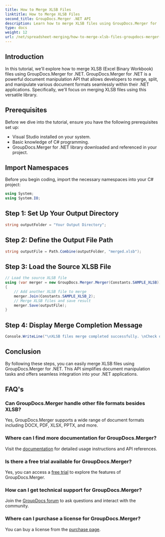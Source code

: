 ```yaml
---
title: How to Merge XLSB Files
linktitle: How to Merge XLSB Files
second_title: GroupDocs.Merger .NET API
description: Learn how to merge XLSB files using GroupDocs.Merger for .NET. This step-by-step guide simplifies document manipulation tasks.
type: docs
weight: 12
url: /net/spreadsheet-merging/how-to-merge-xlsb-files-groupdocs-merger-dotnet/
---
```

## Introduction
In this tutorial, we'll explore how to merge XLSB (Excel Binary Workbook) files using GroupDocs.Merger for .NET. GroupDocs.Merger for .NET is a powerful document manipulation API that allows developers to merge, split, and manipulate various document formats seamlessly within their .NET applications. Specifically, we'll focus on merging XLSB files using this versatile library.
## Prerequisites
Before we dive into the tutorial, ensure you have the following prerequisites set up:
- Visual Studio installed on your system.
- Basic knowledge of C# programming.
- GroupDocs.Merger for .NET library downloaded and referenced in your project.
  

## Import Namespaces
Before you begin coding, import the necessary namespaces into your C# project:
```csharp
using System;
using System.IO;
```
## Step 1: Set Up Your Output Directory
```csharp
string outputFolder = "Your Output Directory";
```
## Step 2: Define the Output File Path
```csharp
string outputFile = Path.Combine(outputFolder, "merged.xlsb");
```
## Step 3: Load the Source XLSB File
```csharp
// Load the source XLSB file
using (var merger = new GroupDocs.Merger.Merger(Constants.SAMPLE_XLSB))
{
    // Add another XLSB file to merge
    merger.Join(Constants.SAMPLE_XLSB_2);
    // Merge XLSB files and save result
    merger.Save(outputFile);
}
```
## Step 4: Display Merge Completion Message
```csharp
Console.WriteLine("\nXLSB files merge completed successfully. \nCheck output in {0}", outputFolder);
```

## Conclusion
By following these steps, you can easily merge XLSB files using GroupDocs.Merger for .NET. This API simplifies document manipulation tasks and offers seamless integration into your .NET applications.

## FAQ's
### Can GroupDocs.Merger handle other file formats besides XLSB?
Yes, GroupDocs.Merger supports a wide range of document formats including DOCX, PDF, XLSX, PPTX, and more.
### Where can I find more documentation for GroupDocs.Merger?
Visit the [documentation](https://reference.groupdocs.com/merger/net/) for detailed usage instructions and API references.
### Is there a free trial available for GroupDocs.Merger?
Yes, you can access a [free trial](https://releases.groupdocs.com/) to explore the features of GroupDocs.Merger.
### How can I get technical support for GroupDocs.Merger?
Join the [GroupDocs forum](https://forum.groupdocs.com/c/merger/32) to ask questions and interact with the community.
### Where can I purchase a license for GroupDocs.Merger?
You can buy a license from the [purchase page](https://purchase.groupdocs.com/buy).
